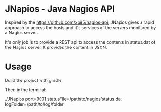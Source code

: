 JNapios - Java Nagios API
=======

Inspired by the https://github.com/xb95/nagios-api, JNapios gives a rapid approach to access the hosts and it's services of the servers monitored by a Nagios server.

It's only job is to provide a REST api to access the contents in status.dat of the Nagios server. It provides the content in JSON.

Usage
======

Build the project with gradle.

Then in the terminal:

./JNapios port=9001 statusFile=/path/to/nagios/status.dat logFolder=/path/to/log/folder

